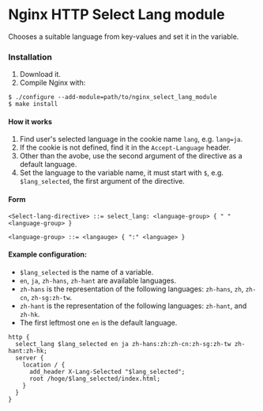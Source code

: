 # Nginx HTTP Select Lang module
Chooses a suitable language from key-values and set it in the variable.

### Installation
1. Download it.
1. Compile Nginx with:
```
$ ./configure --add-module=path/to/nginx_select_lang_module
$ make install
```

#### How it works
1. Find user's selected language in the cookie name `lang`, e.g. `lang=ja`.
1. If the cookie is not defined, find it in the `Accept-Language` header.
1. Other than the avobe, use the second argument of the directive as a default language.
1. Set the language to the variable name, it must start with `$`, e.g. `$lang_selected`, the first argument of the directive.

#### Form
```
<Select-lang-directive> ::= select_lang: <language-group> { " " <language-group> }

<language-group> ::= <langauge> { ":" <language> }
```

#### Example configuration:

* `$lang_selected` is the name of a variable.
* `en`, `ja`, `zh-hans`, `zh-hant` are available languages.
* `zh-hans` is the representation of the following languages: `zh-hans`, `zh`, `zh-cn`, `zh-sg:zh-tw`.
* `zh-hant` is the representation of the following languages: `zh-hant`, and `zh-hk`.
* The first leftmost one `en` is the default language.

```
http {
  select_lang $lang_selected en ja zh-hans:zh:zh-cn:zh-sg:zh-tw zh-hant:zh-hk;
  server {
    location / {
      add_header X-Lang-Selected "$lang_selected";
      root /hoge/$lang_selected/index.html;
    }
  }
}
```
